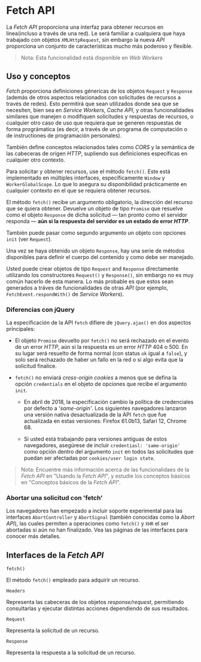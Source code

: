 # Fetch API

La *Fetch API* proporciona una interfaz para obtener recursos en linea(incluso a través de una red). Le será familiar a cualquiera que haya trabajado con objetos `XMLHttpRequest`, sin embargo la nueva *API* proporciona un conjunto de características mucho más poderoso y flexible.

> Nota: Esta funcionalidad está disponible en *Web Workers*

## Uso y conceptos

*Fetch* proporciona definiciones génericas de los objetos `Request` y `Response` (además de otros aspectos relacionados con solicitudes de recursos a través de redes). Esto permitirá que sean utilizados donde sea que se necesiten, bien sea en *Service Workers*, *Cache API*, y otras funcionalidades similares que manejen o modifiquen solicitudes y respuestas de recursos, o cualquier otro caso de uso que requiera que se generen respuestas de forma prográmatica (es decir, a través de un programa de computación o de instructiones de programación personales).

También define conceptos relacionados tales como *CORS* y la semántica de las cabeceras de origen *HTTP*, supliendo sus definiciones específicas en cualquier otro contexto.

Para solicitar y obtener recursos, use el mêtodo `fetch()`. Este está implementado en múltiples interfaces, específicamente `Window` y `WorkerGlobalScope`. Lo que lo asegura su disponibilidad prácticamente en cualquier contexto en el que se requiera obtener recursos.

El método `fetch()` recibe un argumento obligatorio, la dirección del recurso que se quiera obtener. Devuelve un objeto de tipo `Promise` que resuelve como el objeto `Response` de dicha solicitud — tan pronto como el servidor responda — **aún si la respuesta del servidor es un estado de error *HTTP***.

También puede pasar como segundo argumento un objeto con opciones `init` (ver `Request`).

Una vez se haya obtenido un objeto `Response`, hay una serie de métodos disponibles para definir el cuerpo del contenido y como debe ser manejado.

Usted puede crear objetos de tipo `Request` and `Response` directamente utilizando los constructores `Request()` y `Response()`, sin embargo no es muy común hacerlo de esta manera. Lo más probable es que estos sean generados a tráves de funcionalidades de otras *API* (por ejemplo, `FetchEvent.respondWith()` de *Service Workers*).

### Diferencias con jQuery

La especificación de la API `fetch` difiere de `jQuery.ajax()` en dos aspectos principales:

- El objeto `Promise` devuelto por `fetch()` no será rechazado en el evento de un error *HTTP*, aún si la respuesta es un error *HTTP* 404 o 500. En su lugar será resuelto de forma normal (con status `ok` igual a `false`), y solo será rechazado de haber un fallo en la red o si algo evita que la solicitud finalice.

- `fetch()` no enviará *cross-origin cookies* a menos que se defina la opción `credentials` en el objeto de opciones que recibe el argumento `init`.

  - En abril de 2018, la especificación cambio la política de credenciales por defecto a *'same-origin'*. Los siguientes navegadores lanzaron una versión nativa desactualizada de la API `fetch` que fue actualizada en estas versiones: Firefox 61.0b13, Safari 12, Chrome 68.
  
  - Si usted está trabajando para versiones antiguas de estos navegadores, asegúrese de incluir `credentiasl: 'same-origin'` como opción dentro del argumento `init` en todos las solicitudes que puedan ser afectadas por `cookies/user login state`.

> Nota: Encuentre más información acerca de las funcionalidaes de la *Fetch API* en "Usando la *Fetch API*", y estudie los conceptos básicos en "Conceptos básicos de la *Fetch API*".

### Abortar una solicitud con 'fetch'

Los navegadores han empezado a incluir soporte experimental para las interfaces `AbortController` y `AbortSignal` (también conocidas como  la *Abort API*), las cuales permiten a operaciones como `fetch()` y `XHR` el ser abortadas si aún no han finalizado. Vea las páginas de las interfaces para conocer más detalles.

## Interfaces de la *Fetch API*

`fetch()`

El método `fetch()` empleado para adquirir un recurso.


`Headers`

Representa las cabeceras de los objetos *response/request*, permitiendo consultarlas y ejecutar distintas acciones dependiendo de sus resultados.


`Request`

Representa la solicitud de un recurso.


`Response`

Representa la respuesta a la solicitud de un recurso.
